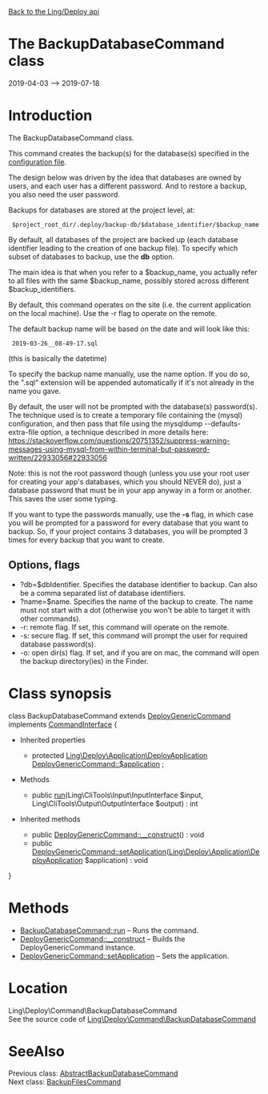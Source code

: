 [Back to the Ling/Deploy api](https://github.com/lingtalfi/Deploy/blob/master/doc/api/Ling/Deploy.md)



The BackupDatabaseCommand class
================
2019-04-03 --> 2019-07-18






Introduction
============

The BackupDatabaseCommand class.

This command creates the backup(s) for the database(s) specified in the [configuration file](https://github.com/lingtalfi/Deploy/blob/master/README.md#the-configuration-file).


The design below was driven by the idea that databases are owned by users, and each user has a different password.
And to restore a backup, you also need the user password.



Backups for databases are stored at the project level, at:

     $project_root_dir/.deploy/backup-db/$database_identifier/$backup_name

By default, all databases of the project are backed up (each database identifier leading to the creation of one backup file).
To specify which subset of databases to backup, use the **db** option.

The main idea is that when you refer to a $backup_name, you actually refer to all files with the same $backup_name,
possibly stored across different $backup_identifiers.


By default, this command operates on the site (i.e. the current application on the local machine).
Use the -r flag to operate on the remote.


The default backup name will be based on the date and will look like this:

     2019-03-26__08-49-17.sql

(this is basically the datetime)

To specify the backup name manually, use the name option.
If you do so, the ".sql" extension will be appended automatically if it's not already in the name you gave.



By default, the user will not be prompted with the database(s) password(s).
The technique used is to create a temporary file containing the (mysql) configuration, and then pass that file
using the mysqldump --defaults-extra-file option, a technique described in more details here:
https://stackoverflow.com/questions/20751352/suppress-warning-messages-using-mysql-from-within-terminal-but-password-written/22933056#22933056


Note: this is not the root password though (unless you use your root user for creating your app's databases, which you should NEVER do),
just a database password that must be in your app anyway in a form or another.
This saves the user some typing.

If you want to type the passwords manually, use the **-s** flag, in which case you will be prompted for a password
for every database that you want to backup. So, if your project contains 3 databases, you will be prompted 3 times
for every backup that you want to create.






Options, flags
-------------
- ?db=$dbIdentifier. Specifies the database identifier to backup. Can also be a comma separated list of database identifiers.
- ?name=$name. Specifies the name of the backup to create. The name must not start with a dot (otherwise you won't be able to target it with other commands).
- -r: remote flag. If set, this command will operate on the remote.
- -s: secure flag. If set, this command will prompt the user for required database password(s).
- -o: open dir(s) flag. If set, and if you are on mac, the command will open the backup directory(ies) in the Finder.



Class synopsis
==============


class <span class="pl-k">BackupDatabaseCommand</span> extends [DeployGenericCommand](https://github.com/lingtalfi/Deploy/blob/master/doc/api/Ling/Deploy/Command/DeployGenericCommand.md) implements [CommandInterface](https://github.com/lingtalfi/CliTools/blob/master/doc/api/Ling/CliTools/Command/CommandInterface.md) {

- Inherited properties
    - protected [Ling\Deploy\Application\DeployApplication](https://github.com/lingtalfi/Deploy/blob/master/doc/api/Ling/Deploy/Application/DeployApplication.md) [DeployGenericCommand::$application](#property-application) ;

- Methods
    - public [run](https://github.com/lingtalfi/Deploy/blob/master/doc/api/Ling/Deploy/Command/BackupDatabaseCommand/run.md)(Ling\CliTools\Input\InputInterface $input, Ling\CliTools\Output\OutputInterface $output) : int

- Inherited methods
    - public [DeployGenericCommand::__construct](https://github.com/lingtalfi/Deploy/blob/master/doc/api/Ling/Deploy/Command/DeployGenericCommand/__construct.md)() : void
    - public [DeployGenericCommand::setApplication](https://github.com/lingtalfi/Deploy/blob/master/doc/api/Ling/Deploy/Command/DeployGenericCommand/setApplication.md)([Ling\Deploy\Application\DeployApplication](https://github.com/lingtalfi/Deploy/blob/master/doc/api/Ling/Deploy/Application/DeployApplication.md) $application) : void

}






Methods
==============

- [BackupDatabaseCommand::run](https://github.com/lingtalfi/Deploy/blob/master/doc/api/Ling/Deploy/Command/BackupDatabaseCommand/run.md) &ndash; Runs the command.
- [DeployGenericCommand::__construct](https://github.com/lingtalfi/Deploy/blob/master/doc/api/Ling/Deploy/Command/DeployGenericCommand/__construct.md) &ndash; Builds the DeployGenericCommand instance.
- [DeployGenericCommand::setApplication](https://github.com/lingtalfi/Deploy/blob/master/doc/api/Ling/Deploy/Command/DeployGenericCommand/setApplication.md) &ndash; Sets the application.





Location
=============
Ling\Deploy\Command\BackupDatabaseCommand<br>
See the source code of [Ling\Deploy\Command\BackupDatabaseCommand](https://github.com/lingtalfi/Deploy/blob/master/Command/BackupDatabaseCommand.php)



SeeAlso
==============
Previous class: [AbstractBackupDatabaseCommand](https://github.com/lingtalfi/Deploy/blob/master/doc/api/Ling/Deploy/Command/AbstractBackupDatabaseCommand.md)<br>Next class: [BackupFilesCommand](https://github.com/lingtalfi/Deploy/blob/master/doc/api/Ling/Deploy/Command/BackupFilesCommand.md)<br>

